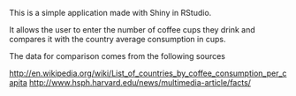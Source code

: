 
This is a simple application made with Shiny in RStudio.

It allows the user to enter the number of coffee cups they drink and compares it with the country average consumption in cups.

The data for comparison comes from the following sources

http://en.wikipedia.org/wiki/List_of_countries_by_coffee_consumption_per_capita
http://www.hsph.harvard.edu/news/multimedia-article/facts/